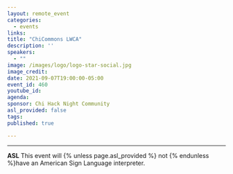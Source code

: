 ```yaml
---
layout: remote_event
categories:
  - events
links: 
title: "ChiCommons LWCA"
description: ''
speakers:
  - ""
image: /images/logo/logo-star-social.jpg
image_credit:
date: 2021-09-07T19:00:00-05:00
event_id: 460
youtube_id: 
agenda: 
sponsor: Chi Hack Night Community
asl_provided: false
tags: 
published: true

---
```


---

**ASL** This event will {% unless page.asl_provided %} not {% endunless %}have an American Sign Language interpreter.
